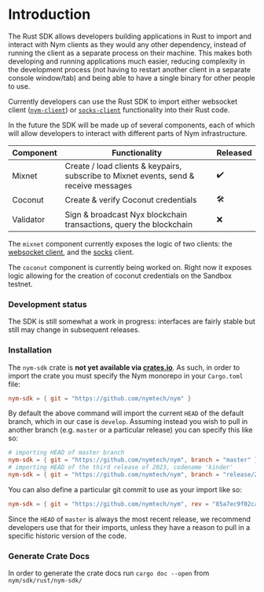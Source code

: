 # Introduction
The Rust SDK allows developers building applications in Rust to import and interact with Nym clients as they would any other dependency, instead of running the client as a separate process on their machine. This makes both developing and running applications much easier, reducing complexity in the development process (not having to restart another client in a separate console window/tab) and being able to have a single binary for other people to use.

Currently developers can use the Rust SDK to import either websocket client ([`nym-client`](../../clients/websocket-client.md)) or [`socks-client`](../../clients/socks5-client.md) functionality into their Rust code.

In the future the SDK will be made up of several components, each of which will allow developers to interact with different parts of Nym infrastructure.

| Component | Functionality                                                                         | Released |
|-----------|---------------------------------------------------------------------------------------|----------|
| Mixnet    | Create / load clients & keypairs, subscribe to Mixnet events, send & receive messages | ✔️       |
| Coconut   | Create & verify Coconut credentials                                                   | 🛠️      |
| Validator | Sign & broadcast Nyx blockchain transactions, query the blockchain                    | ❌        |

The `mixnet` component currently exposes the logic of two clients: the [websocket client](../../clients/websocket-client.md), and the [socks](../../clients/socks5-client.md) client.

The `coconut` component is currently being worked on. Right now it exposes logic allowing for the creation of coconut credentials on the Sandbox testnet.

### Development status
The SDK is still somewhat a work in progress: interfaces are fairly stable but still may change in subsequent releases.

### Installation
The `nym-sdk` crate is **not yet available via [crates.io](https://crates.io)**. As such, in order to import the crate you must specify the Nym monorepo in your `Cargo.toml` file:

```toml
nym-sdk = { git = "https://github.com/nymtech/nym" }
```

By default the above command will import the current `HEAD` of the default branch, which in our case is `develop`. Assuming instead you wish to pull in another branch (e.g. `master` or a particular release) you can specify this like so:

```toml
# importing HEAD of master branch
nym-sdk = { git = "https://github.com/nymtech/nym", branch = "master" }
# importing HEAD of the third release of 2023, codename 'kinder'
nym-sdk = { git = "https://github.com/nymtech/nym", branch = "release/2023.3-kinder" }
```

You can also define a particular git commit to use as your import like so:

```toml
nym-sdk = { git = "https://github.com/nymtech/nym", rev = "85a7ec9f02ca8262d47eebb6c3b19d832341b55d" }
```

Since the `HEAD` of `master` is always the most recent release, we recommend developers use that for their imports, unless they have a reason to pull in a specific historic version of the code.

### Generate Crate Docs
In order to generate the crate docs run `cargo doc --open` from `nym/sdk/rust/nym-sdk/`
